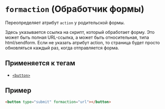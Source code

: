# `formaction` (Обработчик формы)

Переопределяет атрибут `action` у родительской формы.

Здесь указывается ссылка на скрипт, который обработает форму. Это может быть полная URL-ссылка, а может быть относительная, типа html/sendform. Если не указать атрибут action, то страница будет просто обновляться каждый раз, когда отправляется форма.

## Применяется к тегам

- [`<button>`](<../TAGS FORM/button (КНОПКА).md>)

## Пример

```html
<button type="submit" formaction="url"></button>
```
